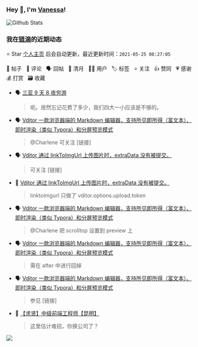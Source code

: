 ### Hey 👋, I'm [Vanessa](http://vanessa.b3log.org/)!

![Github Stats](https://github-readme-stats.vercel.app/api?username=Vanessa219&show_icons=true)

<!--events start -->

### 我在[链滴](https://ld246.com)的近期动态

⭐️ Star [个人主页](https://github.com/Vanessa219/Vanessa219) 后会自动更新，最近更新时间：`2021-05-25 08:27:05`

📝 帖子 &nbsp; 💬 评论 &nbsp; 🗣 回帖 &nbsp; 🌙 清月 &nbsp; 👨‍💻 用户 &nbsp; 🏷️ 标签 &nbsp; ⭐️ 关注 &nbsp; 👍 赞同 &nbsp; 💗 感谢 &nbsp; 💰 打赏 &nbsp; 🗃 收藏

* 🗣 [三亚 9 天 8 夜穷游](https://ld246.com/article/1571292817039/comment/1621774546049#comments)

  > 呃。居然忘记花费了多少，我们四大一小应该是不够的。
* 🗣 [Vditor 一款浏览器端的 Markdown 编辑器，支持所见即所得（富文本）、即时渲染（类似 Typora）和分屏预览模式](https://ld246.com/article/1549638745630/comment/1620898834055#comments)

  > @Charlene 可关注 [链接]
* 🗣 [Vditor 通过 linkToImgUrl 上传图片时，extraData 没有被提交。](https://ld246.com/article/1621221451688/comment/1621323676592#comments)

  > 可关注 [链接]
* 💬 [Vditor 通过 linkToImgUrl 上传图片时，extraData 没有被提交。](https://ld246.com/article/1621221451688/comment/1621261026011#comments)

  > linktoimgurl 只做了 vditor.options.upload.token
* 🗣 [Vditor 一款浏览器端的 Markdown 编辑器，支持所见即所得（富文本）、即时渲染（类似 Typora）和分屏预览模式](https://ld246.com/article/1549638745630/comment/1620898834055#comments)

  > @Charlene 把 scrolltop 设置到 preview 上
* 🗣 [Vditor 一款浏览器端的 Markdown 编辑器，支持所见即所得（富文本）、即时渲染（类似 Typora）和分屏预览模式](https://ld246.com/article/1549638745630/comment/1620890838029#comments)

  > 需在 after 中进行回掉
* 🗣 [Vditor 一款浏览器端的 Markdown 编辑器，支持所见即所得（富文本）、即时渲染（类似 Typora）和分屏预览模式](https://ld246.com/article/1549638745630/comment/1620898834055#comments)

  > 参见 [链接]
* 💬 [【求贤】中级前端工程师【昆明】](https://ld246.com/article/1620792951503/comment/1621051147928#comments)

  > 这里估计难招，你换公司了？


<!--events end -->

<a title="Hits" target="_blank" href="https://github.com/Vanessa219/Vanessa219"><img src="https://hits.b3log.org/Vanessa219/Vanessa219.svg"></a>
